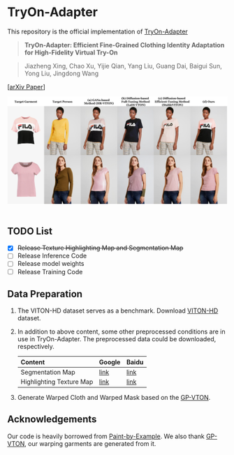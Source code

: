 # TryOn-Adapter
This repository is the official implementation of [TryOn-Adapter](https://arxiv.org/abs/2404.00878)

> **TryOn-Adapter: Efficient Fine-Grained Clothing Identity Adaptation for High-Fidelity Virtual Try-On**<br>

>
> Jiazheng Xing, Chao Xu, Yijie Qian, Yang Liu, Guang Dai, Baigui Sun, Yong Liu, Jingdong Wang

[[arXiv Paper](https://arxiv.org/abs/2404.00878)]&nbsp;

![teaser](assets/teaser.jpg)&nbsp;

## TODO List
- [x] ~~Release Texture Highlighting Map and Segmentation Map~~
- [ ] Release Inference Code
- [ ]  Release model weights 
- [ ] Release Training Code

## Data Preparation
1. The VITON-HD dataset serves as a benchmark. Download [VITON-HD](https://github.com/shadow2496/VITON-HD) dataset.

2. In addition to above content, some other preprocessed conditions are in use in TryOn-Adapter.  The preprocessed data could be downloaded, respectively.

   |Content|Google|Baidu|
   |---|---|---|
   |Segmentation Map|[link](https://drive.google.com/file/d/18KvGWR-3siJ_mt7g4CcEVFi_51E7ZifA/view?usp=sharing)|[link](https://pan.baidu.com/s/1zm3XV34tcrXpYt6uAN4R9Q?pwd=ekyn)|
   |Highlighting Texture Map|[link](https://drive.google.com/file/d/111KBYA8-d9xl9a2aS9yUaTp0edflb7qT/view?usp=sharing)|[link](https://pan.baidu.com/s/1xWnvF7TeKB_2AzlCEbPsAQ?pwd=jnlz)|

3. Generate Warped Cloth and Warped Mask based on the [GP-VTON](https://github.com/xiezhy6/GP-VTON.git).




## Acknowledgements
Our code is heavily borrowed from [Paint-by-Example](https://github.com/Fantasy-Studio/Paint-by-Example). We also thank [GP-VTON](https://github.com/xiezhy6/GP-VTON.git), our warping garments are generated from it.



